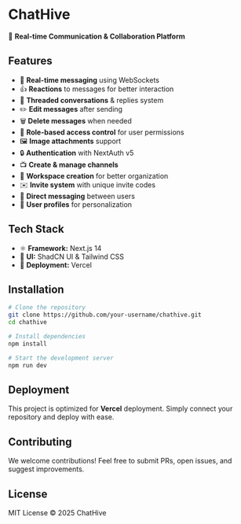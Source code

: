 # ChatHive

🚀 **Real-time Communication & Collaboration Platform**

## Features

- 📡 **Real-time messaging** using WebSockets
- 👍 **Reactions** to messages for better interaction
- 🧵 **Threaded conversations** & replies system
- ✏️ **Edit messages** after sending
- 🗑️ **Delete messages** when needed
- 🔐 **Role-based access control** for user permissions
- 🖼️ **Image attachments** support
- 🔒 **Authentication** with NextAuth v5
- 📺 **Create & manage channels**
- 🏢 **Workspace creation** for better organization
- ✉️ **Invite system** with unique invite codes
- 💬 **Direct messaging** between users
- 👥 **User profiles** for personalization

## Tech Stack

- ⚛️ **Framework:** Next.js 14
- 🎨 **UI:** ShadCN UI & Tailwind CSS
- 🚀 **Deployment:** Vercel

## Installation

```bash
# Clone the repository
git clone https://github.com/your-username/chathive.git
cd chathive

# Install dependencies
npm install

# Start the development server
npm run dev
```

## Deployment

This project is optimized for **Vercel** deployment. Simply connect your repository and deploy with ease.

## Contributing

We welcome contributions! Feel free to submit PRs, open issues, and suggest improvements.

## License

MIT License © 2025 ChatHive
